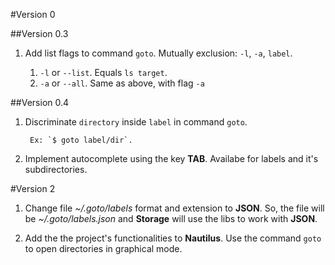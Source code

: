 #Version 0

##Version 0.3

1. Add list flags to command `goto`. Mutually exclusion: `-l`,  `-a`, `label`.

    1. `-l` or `--list`. Equals `ls target`.
    2. `-a` or `--all`. Same as above, with flag `-a`

##Version 0.4

1. Discriminate `directory` inside `label` in command `goto`.

        Ex: `$ goto label/dir`.

2. Implement autocomplete using the key **TAB**. Availabe for labels and it's subdirectories.



#Version 2

1. Change file *~/.goto/labels* format and extension to **JSON**. So, the file will be *~/.goto/labels.json* and **Storage** will use the libs to work with **JSON**.

2. Add the the project's functionalities to **Nautilus**. Use the command `goto` to open directories in graphical mode.